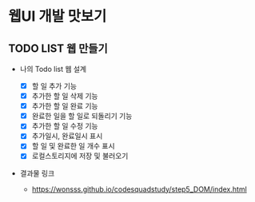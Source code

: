 # 웹UI 개발 맛보기

## TODO LIST 웹 만들기

- 나의 Todo list 웹 설계

  - [x] 할 일 추가 기능
  - [x] 추가한 할 일 삭제 기능
  - [x] 추가한 할 일 완료 기능
  - [x] 완료한 일을 할 일로 되돌리기 기능
  - [x] 추가한 할 일 수정 기능
  - [x] 추가일시, 완료일시 표시
  - [x] 할 일 및 완료한 일 개수 표시
  - [x] 로컬스토리지에 저장 및 불러오기

- 결과물 링크
  - https://wonsss.github.io/codesquadstudy/step5_DOM/index.html
